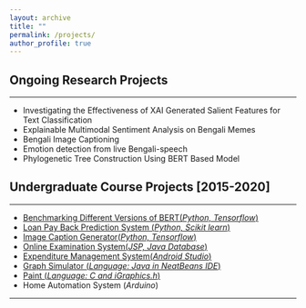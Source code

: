 ```yaml
---
layout: archive
title: ""
permalink: /projects/
author_profile: true
---
```


## Ongoing Research Projects
----------------
* Investigating the Effectiveness of XAI Generated Salient Features for Text Classification
* Explainable Multimodal Sentiment Analysis on Bengali Memes
* Bengali Image Captioning
* Emotion detection from live Bengali-speech
* Phylogenetic Tree Construction Using BERT Based Model


## Undergraduate Course Projects [2015-2020]
----------------
* [Benchmarking Different Versions of BERT(*Python, Tensorflow*)](https://github.com/joyjft/Benchmarking-different-version-of-bert-)
* [Loan Pay Back Prediction System (*Python, Scikit learn*)](https://github.com/joyjft/Data-Science-Machine-Learning/tree/master/Loan%20Pay%20Back%20Predictor)
* [Image Caption Generator(*Python, Tensorflow*)](https://github.com/joyjft/Image-Caption-Genarator)
* [Online Examination System(*JSP, Java Database*)](https://github.com/joyjft/Online-Written-Examination-System)
* [Expenditure Management System(*Android Studio*)](https://github.com/joyjft/DailyCost)
* [Graph Simulator (*Language: Java in NeatBeans IDE*)](https://github.com/joyjft/Graph-Simulator)
* [Paint (*Language: C and iGraphics.h*)](https://github.com/sajib-kumar/Paint)
* Home Automation System (*Arduino*)

__________________________________________________
